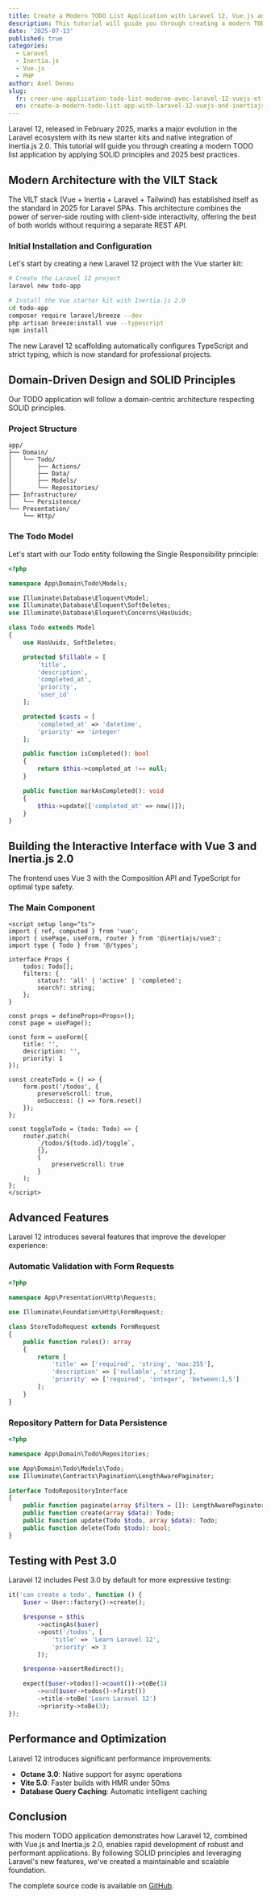 ```yaml
---
title: Create a Modern TODO List Application with Laravel 12, Vue.js and Inertia.js 2.0
description: This tutorial will guide you through creating a modern TODO list application by applying SOLID principles and 2025 best practices.
date: '2025-07-13'
published: true
categories:
  - Laravel
  - Inertia.js
  - Vue.js
  - PHP
author: Axel Deneu
slug:
  fr: creer-une-application-todo-list-moderne-avec-laravel-12-vuejs-et-inertiajs-20
  en: create-a-modern-todo-list-app-with-laravel-12-vuejs-and-inertiajs-20
---
```


Laravel 12, released in February 2025, marks a major evolution in the Laravel ecosystem with its new starter kits and native integration of Inertia.js 2.0. This tutorial will guide you through creating a modern TODO list application by applying SOLID principles and 2025 best practices.

## Modern Architecture with the VILT Stack

The VILT stack (Vue + Inertia + Laravel + Tailwind) has established itself as the standard in 2025 for Laravel SPAs. This architecture combines the power of server-side routing with client-side interactivity, offering the best of both worlds without requiring a separate REST API.

### Initial Installation and Configuration

Let's start by creating a new Laravel 12 project with the Vue starter kit:

```bash
# Create the Laravel 12 project
laravel new todo-app

# Install the Vue starter kit with Inertia.js 2.0
cd todo-app
composer require laravel/breeze --dev
php artisan breeze:install vue --typescript
npm install
```

The new Laravel 12 scaffolding automatically configures TypeScript and strict typing, which is now standard for professional projects.

## Domain-Driven Design and SOLID Principles

Our TODO application will follow a domain-centric architecture respecting SOLID principles.

### Project Structure

```
app/
├── Domain/
│   └── Todo/
│       ├── Actions/
│       ├── Data/
│       ├── Models/
│       └── Repositories/
├── Infrastructure/
│   └── Persistence/
└── Presentation/
    └── Http/
```

### The Todo Model

Let's start with our Todo entity following the Single Responsibility principle:

```php
<?php

namespace App\Domain\Todo\Models;

use Illuminate\Database\Eloquent\Model;
use Illuminate\Database\Eloquent\SoftDeletes;
use Illuminate\Database\Eloquent\Concerns\HasUuids;

class Todo extends Model
{
    use HasUuids, SoftDeletes;

    protected $fillable = [
        'title',
        'description',
        'completed_at',
        'priority',
        'user_id'
    ];

    protected $casts = [
        'completed_at' => 'datetime',
        'priority' => 'integer'
    ];

    public function isCompleted(): bool
    {
        return $this->completed_at !== null;
    }

    public function markAsCompleted(): void
    {
        $this->update(['completed_at' => now()]);
    }
}
```

## Building the Interactive Interface with Vue 3 and Inertia.js 2.0

The frontend uses Vue 3 with the Composition API and TypeScript for optimal type safety.

### The Main Component

```vue
<script setup lang="ts">
import { ref, computed } from 'vue';
import { usePage, useForm, router } from '@inertiajs/vue3';
import type { Todo } from '@/types';

interface Props {
	todos: Todo[];
	filters: {
		status?: 'all' | 'active' | 'completed';
		search?: string;
	};
}

const props = defineProps<Props>();
const page = usePage();

const form = useForm({
	title: '',
	description: '',
	priority: 1
});

const createTodo = () => {
	form.post('/todos', {
		preserveScroll: true,
		onSuccess: () => form.reset()
	});
};

const toggleTodo = (todo: Todo) => {
	router.patch(
		`/todos/${todo.id}/toggle`,
		{},
		{
			preserveScroll: true
		}
	);
};
</script>
```

## Advanced Features

Laravel 12 introduces several features that improve the developer experience:

### Automatic Validation with Form Requests

```php
<?php

namespace App\Presentation\Http\Requests;

use Illuminate\Foundation\Http\FormRequest;

class StoreTodoRequest extends FormRequest
{
    public function rules(): array
    {
        return [
            'title' => ['required', 'string', 'max:255'],
            'description' => ['nullable', 'string'],
            'priority' => ['required', 'integer', 'between:1,5']
        ];
    }
}
```

### Repository Pattern for Data Persistence

```php
<?php

namespace App\Domain\Todo\Repositories;

use App\Domain\Todo\Models\Todo;
use Illuminate\Contracts\Pagination\LengthAwarePaginator;

interface TodoRepositoryInterface
{
    public function paginate(array $filters = []): LengthAwarePaginator;
    public function create(array $data): Todo;
    public function update(Todo $todo, array $data): Todo;
    public function delete(Todo $todo): bool;
}
```

## Testing with Pest 3.0

Laravel 12 includes Pest 3.0 by default for more expressive testing:

```php
it('can create a todo', function () {
    $user = User::factory()->create();

    $response = $this
        ->actingAs($user)
        ->post('/todos', [
            'title' => 'Learn Laravel 12',
            'priority' => 3
        ]);

    $response->assertRedirect();

    expect($user->todos()->count())->toBe(1)
        ->and($user->todos()->first())
        ->title->toBe('Learn Laravel 12')
        ->priority->toBe(3);
});
```

## Performance and Optimization

Laravel 12 introduces significant performance improvements:

- **Octane 3.0**: Native support for async operations
- **Vite 5.0**: Faster builds with HMR under 50ms
- **Database Query Caching**: Automatic intelligent caching

## Conclusion

This modern TODO application demonstrates how Laravel 12, combined with Vue.js and Inertia.js 2.0, enables rapid development of robust and performant applications. By following SOLID principles and leveraging Laravel's new features, we've created a maintainable and scalable foundation.

The complete source code is available on [GitHub](https://github.com/example/todo-app-laravel-12).
